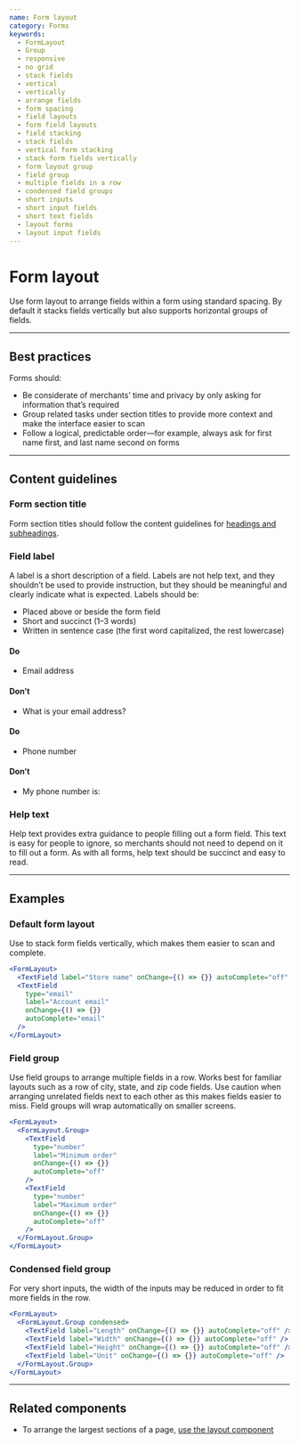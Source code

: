 ```yaml
---
name: Form layout
category: Forms
keywords:
  - FormLayout
  - Group
  - responsive
  - no grid
  - stack fields
  - vertical
  - vertically
  - arrange fields
  - form spacing
  - field layouts
  - form field layouts
  - field stacking
  - stack fields
  - vertical form stacking
  - stack form fields vertically
  - form layout group
  - field group
  - multiple fields in a row
  - condensed field groups
  - short inputs
  - short input fields
  - short text fields
  - layout forms
  - layout input fields
---
```


# Form layout

Use form layout to arrange fields within a form using standard spacing. By default it stacks fields vertically but also supports horizontal groups of fields.

---

## Best practices

Forms should:

- Be considerate of merchants’ time and privacy by only asking for information that’s required
- Group related tasks under section titles to provide more context and make the interface easier to scan
- Follow a logical, predictable order—for example, always ask for first name first, and last name second on forms

---

## Content guidelines

### Form section title

Form section titles should follow the content guidelines for [headings and subheadings](https://polaris.shopify.com/content/actionable-language#section-headings-and-subheadings).

### Field label

A label is a short description of a field. Labels are not help text, and they shouldn’t be used to provide instruction, but they should be meaningful and clearly indicate what is expected. Labels should be:

- Placed above or beside the form field
- Short and succinct (1–3 words)
- Written in sentence case (the first word capitalized, the rest lowercase)

<!-- dodont -->

#### Do

- Email address

#### Don’t

- What is your email address?

<!-- end -->

<!-- dodont -->

#### Do

- Phone number

#### Don’t

- My phone number is:

<!-- end -->

### Help text

Help text provides extra guidance to people filling out a form field. This text is easy for people to ignore, so merchants should not need to depend on it to fill out a form. As with all forms, help text should be succinct and easy to read.

---

## Examples

### Default form layout

Use to stack form fields vertically, which makes them easier to scan and complete.

```jsx
<FormLayout>
  <TextField label="Store name" onChange={() => {}} autoComplete="off" />
  <TextField
    type="email"
    label="Account email"
    onChange={() => {}}
    autoComplete="email"
  />
</FormLayout>
```

### Field group

Use field groups to arrange multiple fields in a row. Works best for familiar layouts such as a row of city, state, and zip code fields. Use caution when arranging unrelated fields next to each other as this makes fields easier to miss. Field groups will wrap automatically on smaller screens.

```jsx
<FormLayout>
  <FormLayout.Group>
    <TextField
      type="number"
      label="Minimum order"
      onChange={() => {}}
      autoComplete="off"
    />
    <TextField
      type="number"
      label="Maximum order"
      onChange={() => {}}
      autoComplete="off"
    />
  </FormLayout.Group>
</FormLayout>
```

### Condensed field group

For very short inputs, the width of the inputs may be reduced in order to fit more fields in the row.

```jsx
<FormLayout>
  <FormLayout.Group condensed>
    <TextField label="Length" onChange={() => {}} autoComplete="off" />
    <TextField label="Width" onChange={() => {}} autoComplete="off" />
    <TextField label="Height" onChange={() => {}} autoComplete="off" />
    <TextField label="Unit" onChange={() => {}} autoComplete="off" />
  </FormLayout.Group>
</FormLayout>
```

---

## Related components

- To arrange the largest sections of a page, [use the layout component](https://polaris.shopify.com/components/layout)

